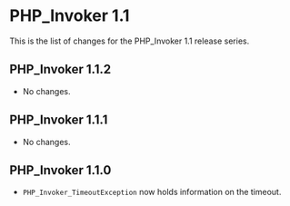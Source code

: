 PHP_Invoker 1.1
===============

This is the list of changes for the PHP_Invoker 1.1 release series.

PHP_Invoker 1.1.2
-----------------

* No changes.

PHP_Invoker 1.1.1
-----------------

* No changes.

PHP_Invoker 1.1.0
-----------------

* `PHP_Invoker_TimeoutException` now holds information on the timeout.
